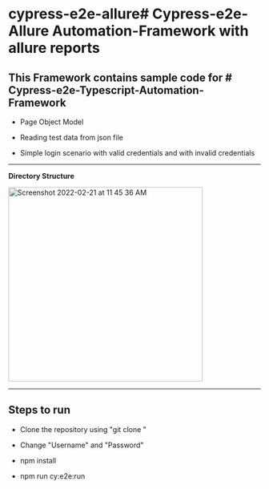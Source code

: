 # cypress-e2e-allure# Cypress-e2e-Allure Automation-Framework with allure reports

**This Framework contains sample code for # Cypress-e2e-Typescript-Automation-Framework**
---------------------------------------------------------------------------------------------
- Page Object Model

- Reading test data from json file

- Simple login scenario with valid credentials and with invalid credentials

----------------------------------------------------------------------------------------------
**Directory Structure**

<img width="388" alt="Screenshot 2022-02-21 at 11 45 36 AM" src="https://user-images.githubusercontent.com/6477971/154900324-cea27f14-4305-4251-9b6f-d9c917f88bac.png">

--------------------------------------------------------------------------------------------------------------------------------------------------------

**Steps to run**
----------------------------------------------------------------------------------------------

- Clone the repository using "git clone "

- Change "Username" and "Password" 

- npm install

- npm run cy:e2e:run
